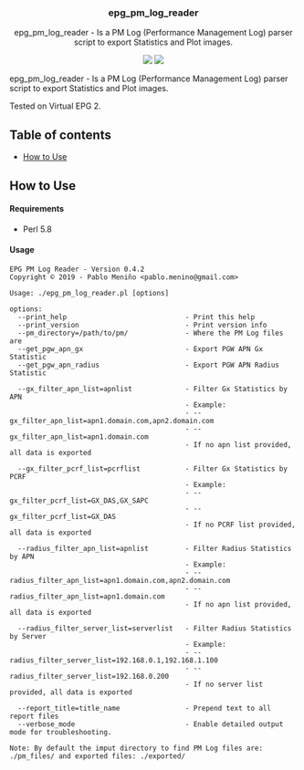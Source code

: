 <h3 align="center">epg_pm_log_reader</h3>
<p align="center">epg_pm_log_reader - Is a PM Log (Performance Management Log) parser script to export Statistics and Plot images.</p>

<p align="center">
<a href="https://github.com/pablomenino/epg_pm_log_reader/releases"><img src="https://img.shields.io/github/release/pablomenino/epg_pm_log_reader.svg"></a>
<a href="./LICENSE"><img src="https://img.shields.io/github/license/pablomenino/epg_pm_log_reader.svg"></a>
</p>


epg_pm_log_reader - Is a PM Log (Performance Management Log) parser script to export Statistics and Plot images.

Tested on Virtual EPG 2.

## Table of contents

* [How to Use](#how-to-use)

## <a name="how-to-use">How to Use

#### Requirements

* Perl 5.8

#### Usage

```
EPG PM Log Reader - Version 0.4.2
Copyright © 2019 - Pablo Meniño <pablo.menino@gmail.com>

Usage: ./epg_pm_log_reader.pl [options]

options:
  --print_help                             - Print this help
  --print_version                          - Print version info
  --pm_directory=/path/to/pm/              - Where the PM Log files are
  --get_pgw_apn_gx                         - Export PGW APN Gx Statistic
  --get_pgw_apn_radius                     - Export PGW APN Radius Statistic

  --gx_filter_apn_list=apnlist             - Filter Gx Statistics by APN
                                           - Example:
                                           - --gx_filter_apn_list=apn1.domain.com,apn2.domain.com
                                           - --gx_filter_apn_list=apn1.domain.com
                                           - If no apn list provided, all data is exported

  --gx_filter_pcrf_list=pcrflist           - Filter Gx Statistics by PCRF
                                           - Example:
                                           - --gx_filter_pcrf_list=GX_DAS,GX_SAPC
                                           - --gx_filter_pcrf_list=GX_DAS
                                           - If no PCRF list provided, all data is exported

  --radius_filter_apn_list=apnlist         - Filter Radius Statistics by APN
                                           - Example:
                                           - --radius_filter_apn_list=apn1.domain.com,apn2.domain.com
                                           - --radius_filter_apn_list=apn1.domain.com
                                           - If no apn list provided, all data is exported

  --radius_filter_server_list=serverlist   - Filter Radius Statistics by Server
                                           - Example:
                                           - --radius_filter_server_list=192.168.0.1,192.168.1.100
                                           - --radius_filter_server_list=192.168.0.200
                                           - If no server list provided, all data is exported

  --report_title=title_name                - Prepend text to all report files
  --verbose_mode                           - Enable detailed output mode for troubleshooting.

Note: By default the imput directory to find PM Log files are: ./pm_files/ and exported files: ./exported/
```